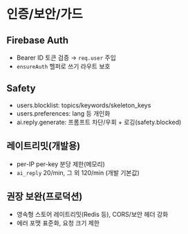# 인증/보안/가드

## Firebase Auth
- Bearer ID 토큰 검증 → `req.user` 주입
- `ensureAuth` 헬퍼로 쓰기 라우트 보호

## Safety
- users.blocklist: topics/keywords/skeleton_keys
- users.preferences: lang 등 개인화
- ai.reply.generate: 프롬프트 차단/우회 + 로깅(safety.blocked)

## 레이트리밋(개발용)
- per-IP per-key 분당 제한(메모리)
- `ai_reply` 20/min, 그 외 120/min (개발 기본값)

## 권장 보완(프로덕션)
- 영속형 스토어 레이트리밋(Redis 등), CORS/보안 헤더 강화
- 에러 포맷 표준화, 요청 크기 제한
